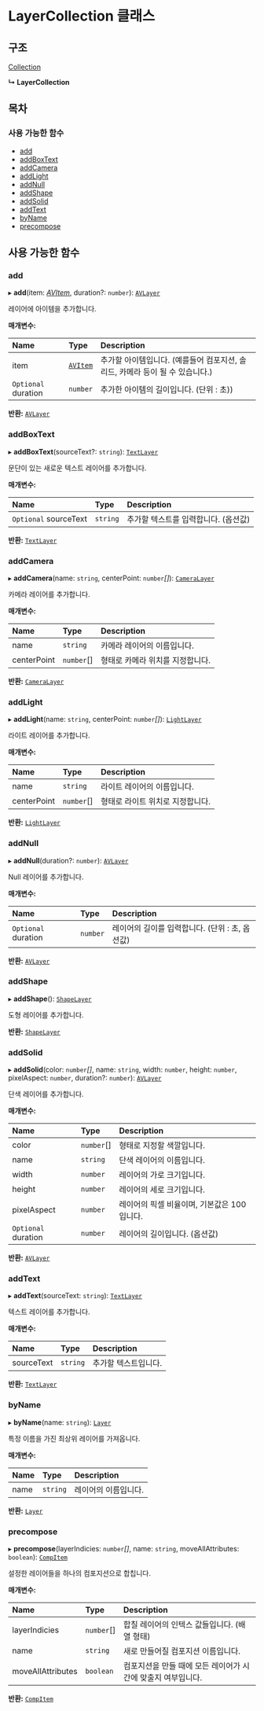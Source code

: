 # LayerCollection 클래스

## 구조

[Collection](https://github.com/AffectScript/affectscript-docs/tree/306de14a6253b187416c39813dcd85cd8989dc14/javascript-api/콜렉션%20API/collection-class.md)

**↳ LayerCollection**

## 목차

### 사용 가능한 함수

* [add](https://github.com/AffectScript/affectscript-docs/tree/306de14a6253b187416c39813dcd85cd8989dc14/javascript-api/콜렉션%20API/layercollection-class.md#add)
* [addBoxText](https://github.com/AffectScript/affectscript-docs/tree/306de14a6253b187416c39813dcd85cd8989dc14/javascript-api/콜렉션%20API/layercollection-class.md#addboxtext)
* [addCamera](https://github.com/AffectScript/affectscript-docs/tree/306de14a6253b187416c39813dcd85cd8989dc14/javascript-api/콜렉션%20API/layercollection-class.md#addcamera)
* [addLight](https://github.com/AffectScript/affectscript-docs/tree/306de14a6253b187416c39813dcd85cd8989dc14/javascript-api/콜렉션%20API/layercollection-class.md#addlight)
* [addNull](https://github.com/AffectScript/affectscript-docs/tree/306de14a6253b187416c39813dcd85cd8989dc14/javascript-api/콜렉션%20API/layercollection-class.md#addnull)
* [addShape](https://github.com/AffectScript/affectscript-docs/tree/306de14a6253b187416c39813dcd85cd8989dc14/javascript-api/콜렉션%20API/layercollection-class.md#addshape)
* [addSolid](https://github.com/AffectScript/affectscript-docs/tree/306de14a6253b187416c39813dcd85cd8989dc14/javascript-api/콜렉션%20API/layercollection-class.md#addsolid)
* [addText](https://github.com/AffectScript/affectscript-docs/tree/306de14a6253b187416c39813dcd85cd8989dc14/javascript-api/콜렉션%20API/layercollection-class.md#addtext)
* [byName](https://github.com/AffectScript/affectscript-docs/tree/306de14a6253b187416c39813dcd85cd8989dc14/javascript-api/콜렉션%20API/layercollection-class.md#byname)
* [precompose](https://github.com/AffectScript/affectscript-docs/tree/306de14a6253b187416c39813dcd85cd8989dc14/javascript-api/콜렉션%20API/layercollection-class.md#precompose)

## 사용 가능한 함수

### add <a id="add"></a>

▸ **add**\(item: [_AVItem_](https://github.com/AffectScript/affectscript-docs/tree/306de14a6253b187416c39813dcd85cd8989dc14/javascript-api/아이템%20API/avitem-class.md), duration?: `number`\): [`AVLayer`](https://github.com/AffectScript/affectscript-docs/tree/306de14a6253b187416c39813dcd85cd8989dc14/javascript-api/레이어%20API/avlayer-class.md)

레이어에 아이템을 추가합니다.

**매개변수:**

| Name | Type | Description |
| :--- | :--- | :--- |
| item | [`AVItem`](https://github.com/AffectScript/affectscript-docs/tree/306de14a6253b187416c39813dcd85cd8989dc14/javascript-api/아이템%20API/avitem-class.md) | 추가할 아이템입니다. \(예를들어 컴포지션, 솔리드, 카메라 등이 될 수 있습니다.\) |
| `Optional` duration | `number` | 추가한 아이템의 길이입니다. \(단위 : 초\)\) |

**반환:** [`AVLayer`](https://github.com/AffectScript/affectscript-docs/tree/306de14a6253b187416c39813dcd85cd8989dc14/javascript-api/레이어%20API/avlayer-class.md)

### addBoxText <a id="addboxtext"></a>

▸ **addBoxText**\(sourceText?: `string`\): [`TextLayer`](https://github.com/AffectScript/affectscript-docs/tree/306de14a6253b187416c39813dcd85cd8989dc14/javascript-api/레이어%20API/textlayer-class.md)

문단이 있는 새로운 텍스트 레이어를 추가합니다.

**매개변수:**

| Name | Type | Description |
| :--- | :--- | :--- |
| `Optional` sourceText | `string` | 추가할 텍스트를 입력합니다. \(옵션값\) |

**반환:** [`TextLayer`](https://github.com/AffectScript/affectscript-docs/tree/306de14a6253b187416c39813dcd85cd8989dc14/javascript-api/레이어%20API/textlayer-class.md)

### addCamera <a id="addcamera"></a>

▸ **addCamera**\(name: `string`, centerPoint: `number`_\[\]_\): [`CameraLayer`](https://github.com/AffectScript/affectscript-docs/tree/306de14a6253b187416c39813dcd85cd8989dc14/javascript-api/레이어%20API/cameralayer-class.md)

카메라 레이어를 추가합니다.

**매개변수:**

| Name | Type | Description |
| :--- | :--- | :--- |
| name | `string` | 카메라 레이어의 이름입니다. |
| centerPoint | `number`\[\] | 형태로 카메라 위치를 지정합니다. |

**반환:** [`CameraLayer`](https://github.com/AffectScript/affectscript-docs/tree/306de14a6253b187416c39813dcd85cd8989dc14/javascript-api/레이어%20API/cameralayer-class.md)

### addLight <a id="addlight"></a>

▸ **addLight**\(name: `string`, centerPoint: `number`_\[\]_\): [`LightLayer`](https://github.com/AffectScript/affectscript-docs/tree/306de14a6253b187416c39813dcd85cd8989dc14/javascript-api/레이어%20API/lightlayer-class.md)

라이트 레이어를 추가합니다.

**매개변수:**

| Name | Type | Description |
| :--- | :--- | :--- |
| name | `string` | 라이트 레이어의 이름입니다. |
| centerPoint | `number`\[\] | 형태로 라이트 위치로 지정합니다. |

**반환:** [`LightLayer`](https://github.com/AffectScript/affectscript-docs/tree/306de14a6253b187416c39813dcd85cd8989dc14/javascript-api/레이어%20API/lightlayer-class.md)

### addNull <a id="addnull"></a>

▸ **addNull**\(duration?: `number`\): [`AVLayer`](https://github.com/AffectScript/affectscript-docs/tree/306de14a6253b187416c39813dcd85cd8989dc14/javascript-api/레이어%20API/avlayer-class.md)

Null 레이어를 추가합니다.

**매개변수:**

| Name | Type | Description |
| :--- | :--- | :--- |
| `Optional` duration | `number` | 레이어의 길이를 입력합니다. \(단위 : 초, 옵션값\) |

**반환:** [`AVLayer`](https://github.com/AffectScript/affectscript-docs/tree/306de14a6253b187416c39813dcd85cd8989dc14/javascript-api/레이어%20API/avlayer-class.md)

### addShape <a id="addshape"></a>

▸ **addShape**\(\): [`ShapeLayer`](https://github.com/AffectScript/affectscript-docs/tree/306de14a6253b187416c39813dcd85cd8989dc14/javascript-api/레이어%20API/shapelayer-class.md)

도형 레이어를 추가합니다.

**반환:** [`ShapeLayer`](https://github.com/AffectScript/affectscript-docs/tree/306de14a6253b187416c39813dcd85cd8989dc14/javascript-api/레이어%20API/shapelayer-class.md)

### addSolid <a id="addsolid"></a>

▸ **addSolid**\(color: `number`_\[\]_, name: `string`, width: `number`, height: `number`, pixelAspect: `number`, duration?: `number`\): [`AVLayer`](https://github.com/AffectScript/affectscript-docs/tree/306de14a6253b187416c39813dcd85cd8989dc14/javascript-api/레이어%20API/avlayer-class.md)

단색 레이어를 추가합니다.

**매개변수:**

| Name | Type | Description |
| :--- | :--- | :--- |
| color | `number`\[\] | 형태로 지정할 색깔입니다. |
| name | `string` | 단색 레이어의 이름입니다. |
| width | `number` | 레이어의 가로 크기입니다. |
| height | `number` | 레이어의 세로 크기입니다. |
| pixelAspect | `number` | 레이어의 픽셀 비율이며, 기본값은 100 입니다. |
| `Optional` duration | `number` | 레이어의 길이입니다. \(옵션값\) |

**반환:** [`AVLayer`](https://github.com/AffectScript/affectscript-docs/tree/306de14a6253b187416c39813dcd85cd8989dc14/javascript-api/레이어%20API/avlayer-class.md)

### addText <a id="addtext"></a>

▸ **addText**\(sourceText: `string`\): [`TextLayer`](https://github.com/AffectScript/affectscript-docs/tree/306de14a6253b187416c39813dcd85cd8989dc14/javascript-api/레이어%20API/textlayer-class.md)

텍스트 레이어를 추가합니다.

**매개변수:**

| Name | Type | Description |
| :--- | :--- | :--- |
| sourceText | `string` | 추가할 텍스트입니다. |

**반환:** [`TextLayer`](https://github.com/AffectScript/affectscript-docs/tree/306de14a6253b187416c39813dcd85cd8989dc14/javascript-api/레이어%20API/textlayer-class.md)

### byName <a id="byname"></a>

▸ **byName**\(name: `string`\): [`Layer`](https://github.com/AffectScript/affectscript-docs/tree/306de14a6253b187416c39813dcd85cd8989dc14/javascript-api/레이어%20API/layer-class.md)

특정 이름을 가진 최상위 레이어를 가져옵니다.

**매개변수:**

| Name | Type | Description |
| :--- | :--- | :--- |
| name | `string` | 레이어의 이름입니다. |

**반환:** [`Layer`](https://github.com/AffectScript/affectscript-docs/tree/306de14a6253b187416c39813dcd85cd8989dc14/javascript-api/레이어%20API/layer-class.md)

### precompose <a id="precompose"></a>

▸ **precompose**\(layerIndicies: `number`_\[\]_, name: `string`, moveAllAttributes: `boolean`\): [`CompItem`](https://github.com/AffectScript/affectscript-docs/tree/306de14a6253b187416c39813dcd85cd8989dc14/javascript-api/아이템%20API/compitem-class.md)

설정한 레이어들을 하나의 컴포지션으로 합칩니다.

**매개변수:**

| Name | Type | Description |
| :--- | :--- | :--- |
| layerIndicies | `number`\[\] | 합칠 레이어의 인텍스 값들입니다. \(배열 형태\) |
| name | `string` | 새로 만들어질 컴포지션 이름입니다. |
| moveAllAttributes | `boolean` | 컴포지션을 만들 때에 모든 레이어가 시간에 맞출지 여부입니다. |

**반환:** [`CompItem`](https://github.com/AffectScript/affectscript-docs/tree/306de14a6253b187416c39813dcd85cd8989dc14/javascript-api/아이템%20API/compitem-class.md)

